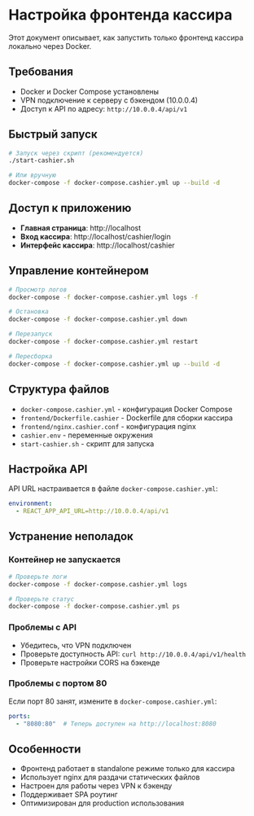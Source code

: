 # Настройка фронтенда кассира

Этот документ описывает, как запустить только фронтенд кассира локально через Docker.

## Требования

- Docker и Docker Compose установлены
- VPN подключение к серверу с бэкендом (10.0.0.4)
- Доступ к API по адресу: `http://10.0.0.4/api/v1`

## Быстрый запуск

```bash
# Запуск через скрипт (рекомендуется)
./start-cashier.sh

# Или вручную
docker-compose -f docker-compose.cashier.yml up --build -d
```

## Доступ к приложению

- **Главная страница**: http://localhost
- **Вход кассира**: http://localhost/cashier/login
- **Интерфейс кассира**: http://localhost/cashier

## Управление контейнером

```bash
# Просмотр логов
docker-compose -f docker-compose.cashier.yml logs -f

# Остановка
docker-compose -f docker-compose.cashier.yml down

# Перезапуск
docker-compose -f docker-compose.cashier.yml restart

# Пересборка
docker-compose -f docker-compose.cashier.yml up --build -d
```

## Структура файлов

- `docker-compose.cashier.yml` - конфигурация Docker Compose
- `frontend/Dockerfile.cashier` - Dockerfile для сборки кассира
- `frontend/nginx.cashier.conf` - конфигурация nginx
- `cashier.env` - переменные окружения
- `start-cashier.sh` - скрипт для запуска

## Настройка API

API URL настраивается в файле `docker-compose.cashier.yml`:

```yaml
environment:
  - REACT_APP_API_URL=http://10.0.0.4/api/v1
```

## Устранение неполадок

### Контейнер не запускается
```bash
# Проверьте логи
docker-compose -f docker-compose.cashier.yml logs

# Проверьте статус
docker-compose -f docker-compose.cashier.yml ps
```

### Проблемы с API
- Убедитесь, что VPN подключен
- Проверьте доступность API: `curl http://10.0.0.4/api/v1/health`
- Проверьте настройки CORS на бэкенде

### Проблемы с портом 80
Если порт 80 занят, измените в `docker-compose.cashier.yml`:
```yaml
ports:
  - "8080:80"  # Теперь доступен на http://localhost:8080
```

## Особенности

- Фронтенд работает в standalone режиме только для кассира
- Использует nginx для раздачи статических файлов
- Настроен для работы через VPN к бэкенду
- Поддерживает SPA роутинг
- Оптимизирован для production использования
